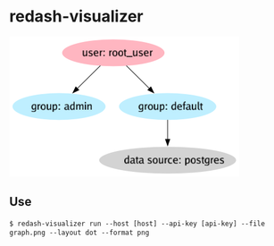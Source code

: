 # redash-visualizer

![graph](./graph_sample.png)

## Use

```
$ redash-visualizer run --host [host] --api-key [api-key] --file graph.png --layout dot --format png
```